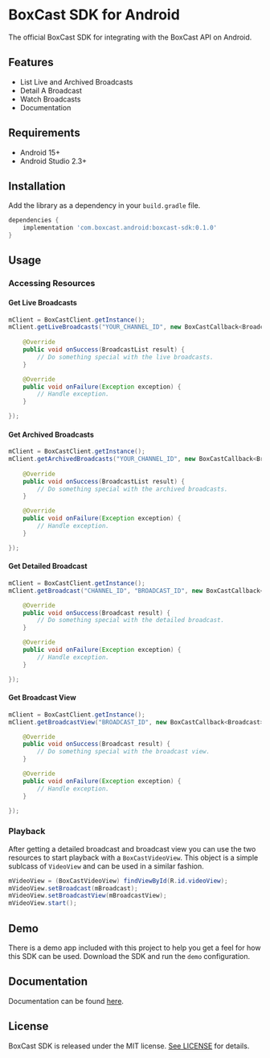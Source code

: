 # BoxCast SDK for Android

The official BoxCast SDK for integrating with the BoxCast API on Android.

## Features

- List Live and Archived Broadcasts
- Detail A Broadcast
- Watch Broadcasts
- Documentation

## Requirements

- Android 15+
- Android Studio 2.3+

## Installation

Add the library as a dependency in your `build.gradle` file.

```groovy
dependencies {
    implementation 'com.boxcast.android:boxcast-sdk:0.1.0'
}
```

## Usage

### Accessing Resources

#### Get Live Broadcasts

```java
mClient = BoxCastClient.getInstance();
mClient.getLiveBroadcasts("YOUR_CHANNEL_ID", new BoxCastCallback<BroadcastList>() {
    
    @Override
    public void onSuccess(BroadcastList result) {
    	// Do something special with the live broadcasts.
    }

    @Override
    public void onFailure(Exception exception) {
        // Handle exception.
    }

});
```

#### Get Archived Broadcasts

```java
mClient = BoxCastClient.getInstance();
mClient.getArchivedBroadcasts("YOUR_CHANNEL_ID", new BoxCastCallback<BroadcastList>() {
    
    @Override
    public void onSuccess(BroadcastList result) {
    	// Do something special with the archived broadcasts.
    }

    @Override
    public void onFailure(Exception exception) {
        // Handle exception.
    }

});
```

#### Get Detailed Broadcast

```java
mClient = BoxCastClient.getInstance();
mClient.getBroadcast("CHANNEL_ID", "BROADCAST_ID", new BoxCastCallback<Broadcast>() {

    @Override
    public void onSuccess(Broadcast result) {
        // Do something special with the detailed broadcast.
    }

    @Override
    public void onFailure(Exception exception) {
        // Handle exception.
    }

});
```

#### Get Broadcast View

```java
mClient = BoxCastClient.getInstance();
mClient.getBroadcastView("BROADCAST_ID", new BoxCastCallback<Broadcast>() {

    @Override
    public void onSuccess(Broadcast result) {
        // Do something special with the broadcast view.
    }

    @Override
    public void onFailure(Exception exception) {
        // Handle exception.
    }

});
```

### Playback

After getting a detailed broadcast and broadcast view you can use the two resources to start playback with a `BoxCastVideoView`. This object is a simple sublcass of `VideoView` and can be used in a similar fashion.

```java
mVideoView = (BoxCastVideoView) findViewById(R.id.videoView);
mVideoView.setBroadcast(mBroadcast);
mVideoView.setBroadcastView(mBroadcastView);
mVideoView.start();
```

## Demo

There is a demo app included with this project to help you get a feel for how this SDK can be used. Download the SDK and run the `demo` configuration.

## Documentation

Documentation can be found [here](https://boxcast.github.io/boxcast-sdk-android/).

## License

BoxCast SDK is released under the MIT license. [See LICENSE](https://github.com/boxcast/boxcast-sdk-android/blob/master/LICENSE) for details.